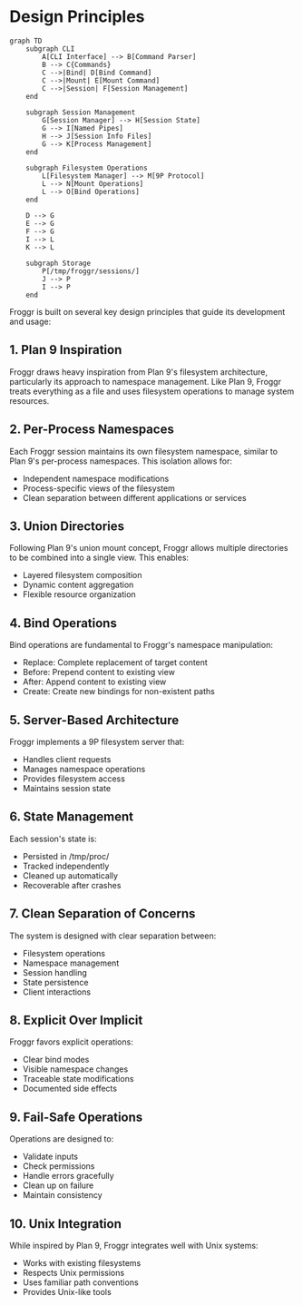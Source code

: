 # Design Principles

```mermaid
graph TD
    subgraph CLI
        A[CLI Interface] --> B[Command Parser]
        B --> C{Commands}
        C -->|Bind| D[Bind Command]
        C -->|Mount| E[Mount Command]
        C -->|Session| F[Session Management]
    end

    subgraph Session Management
        G[Session Manager] --> H[Session State]
        G --> I[Named Pipes]
        H --> J[Session Info Files]
        G --> K[Process Management]
    end

    subgraph Filesystem Operations
        L[Filesystem Manager] --> M[9P Protocol]
        L --> N[Mount Operations]
        L --> O[Bind Operations]
    end

    D --> G
    E --> G
    F --> G
    I --> L
    K --> L

    subgraph Storage
        P[/tmp/froggr/sessions/]
        J --> P
        I --> P
    end
```

Froggr is built on several key design principles that guide its development and usage:

## 1. Plan 9 Inspiration

Froggr draws heavy inspiration from Plan 9's filesystem architecture, particularly its approach to namespace management. Like Plan 9, Froggr treats everything as a file and uses filesystem operations to manage system resources.

## 2. Per-Process Namespaces

Each Froggr session maintains its own filesystem namespace, similar to Plan 9's per-process namespaces. This isolation allows for:
- Independent namespace modifications
- Process-specific views of the filesystem
- Clean separation between different applications or services

## 3. Union Directories

Following Plan 9's union mount concept, Froggr allows multiple directories to be combined into a single view. This enables:
- Layered filesystem composition
- Dynamic content aggregation
- Flexible resource organization

## 4. Bind Operations

Bind operations are fundamental to Froggr's namespace manipulation:
- Replace: Complete replacement of target content
- Before: Prepend content to existing view
- After: Append content to existing view
- Create: Create new bindings for non-existent paths

## 5. Server-Based Architecture

Froggr implements a 9P filesystem server that:
- Handles client requests
- Manages namespace operations
- Provides filesystem access
- Maintains session state

## 6. State Management

Each session's state is:
- Persisted in /tmp/proc/<pid>
- Tracked independently
- Cleaned up automatically
- Recoverable after crashes

## 7. Clean Separation of Concerns

The system is designed with clear separation between:
- Filesystem operations
- Namespace management
- Session handling
- State persistence
- Client interactions

## 8. Explicit Over Implicit

Froggr favors explicit operations:
- Clear bind modes
- Visible namespace changes
- Traceable state modifications
- Documented side effects

## 9. Fail-Safe Operations

Operations are designed to:
- Validate inputs
- Check permissions
- Handle errors gracefully
- Clean up on failure
- Maintain consistency

## 10. Unix Integration

While inspired by Plan 9, Froggr integrates well with Unix systems:
- Works with existing filesystems
- Respects Unix permissions
- Uses familiar path conventions
- Provides Unix-like tools 